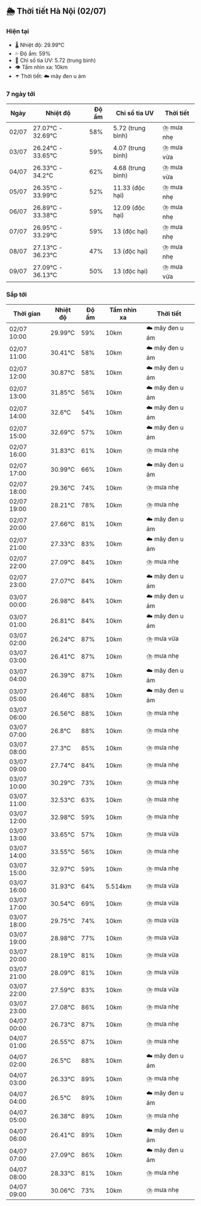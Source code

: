 ## 🌦️ Thời tiết Hà Nội (02/07)

### Hiện tại

- 🌡️ Nhiệt độ: 29.99℃
- 💦 Độ ẩm: 59%
- 🌟 Chỉ số tia UV: 5.72 (trung bình)
- 👁️ Tầm nhìn xa: 10km
- ☂️ Thời tiết: ☁️ mây đen u ám

### 7 ngày tới

| Ngày | Nhiệt độ | Độ ẩm | Chỉ số tia UV | Thời tiết |
| --- | --- | --- | --- | --- |
| 02/07 | 27.07℃ - 32.69℃ | 58% | 5.72 (trung bình) | ⛈️ mưa nhẹ |
| 03/07 | 26.24℃ - 33.65℃ | 59% | 4.07 (trung bình) | ⛈️ mưa vừa |
| 04/07 | 26.33℃ - 34.2℃ | 62% | 4.68 (trung bình) | ⛈️ mưa vừa |
| 05/07 | 26.35℃ - 33.99℃ | 52% | 11.33 (độc hại) | ⛈️ mưa nhẹ |
| 06/07 | 26.89℃ - 33.38℃ | 59% | 12.09 (độc hại) | ⛈️ mưa nhẹ |
| 07/07 | 26.95℃ - 33.29℃ | 59% | 13 (độc hại) | ⛈️ mưa nhẹ |
| 08/07 | 27.13℃ - 36.23℃ | 47% | 13 (độc hại) | ⛈️ mưa nhẹ |
| 09/07 | 27.09℃ - 36.13℃ | 50% | 13 (độc hại) | ⛈️ mưa vừa |

### Sắp tới

| Thời gian | Nhiệt độ | Độ ẩm | Tầm nhìn xa | Thời tiết |
| --- | --- | --- | --- | --- |
| 02/07 10:00 | 29.99℃ | 59% | 10km | ☁️ mây đen u ám |
| 02/07 11:00 | 30.41℃ | 58% | 10km | ☁️ mây đen u ám |
| 02/07 12:00 | 30.87℃ | 58% | 10km | ☁️ mây đen u ám |
| 02/07 13:00 | 31.85℃ | 56% | 10km | ☁️ mây đen u ám |
| 02/07 14:00 | 32.6℃ | 54% | 10km | ☁️ mây đen u ám |
| 02/07 15:00 | 32.69℃ | 57% | 10km | ☁️ mây đen u ám |
| 02/07 16:00 | 31.83℃ | 61% | 10km | ⛈️ mưa nhẹ |
| 02/07 17:00 | 30.99℃ | 66% | 10km | ☁️ mây đen u ám |
| 02/07 18:00 | 29.36℃ | 74% | 10km | ⛈️ mưa nhẹ |
| 02/07 19:00 | 28.21℃ | 78% | 10km | ⛈️ mưa nhẹ |
| 02/07 20:00 | 27.66℃ | 81% | 10km | ☁️ mây đen u ám |
| 02/07 21:00 | 27.33℃ | 83% | 10km | ☁️ mây đen u ám |
| 02/07 22:00 | 27.09℃ | 84% | 10km | ⛈️ mưa nhẹ |
| 02/07 23:00 | 27.07℃ | 84% | 10km | ☁️ mây đen u ám |
| 03/07 00:00 | 26.98℃ | 84% | 10km | ☁️ mây đen u ám |
| 03/07 01:00 | 26.81℃ | 84% | 10km | ☁️ mây đen u ám |
| 03/07 02:00 | 26.24℃ | 87% | 10km | ⛈️ mưa vừa |
| 03/07 03:00 | 26.41℃ | 87% | 10km | ⛈️ mưa nhẹ |
| 03/07 04:00 | 26.39℃ | 87% | 10km | ☁️ mây đen u ám |
| 03/07 05:00 | 26.46℃ | 88% | 10km | ☁️ mây đen u ám |
| 03/07 06:00 | 26.56℃ | 88% | 10km | ⛈️ mưa nhẹ |
| 03/07 07:00 | 26.8℃ | 88% | 10km | ⛈️ mưa nhẹ |
| 03/07 08:00 | 27.3℃ | 85% | 10km | ⛈️ mưa nhẹ |
| 03/07 09:00 | 27.74℃ | 84% | 10km | ⛈️ mưa nhẹ |
| 03/07 10:00 | 30.29℃ | 73% | 10km | ⛈️ mưa nhẹ |
| 03/07 11:00 | 32.53℃ | 63% | 10km | ⛈️ mưa nhẹ |
| 03/07 12:00 | 32.98℃ | 59% | 10km | ⛈️ mưa nhẹ |
| 03/07 13:00 | 33.65℃ | 57% | 10km | ⛈️ mưa vừa |
| 03/07 14:00 | 33.55℃ | 56% | 10km | ⛈️ mưa nhẹ |
| 03/07 15:00 | 32.97℃ | 59% | 10km | ⛈️ mưa nhẹ |
| 03/07 16:00 | 31.93℃ | 64% | 5.514km | ⛈️ mưa vừa |
| 03/07 17:00 | 30.54℃ | 69% | 10km | ⛈️ mưa vừa |
| 03/07 18:00 | 29.75℃ | 74% | 10km | ⛈️ mưa vừa |
| 03/07 19:00 | 28.98℃ | 77% | 10km | ⛈️ mưa vừa |
| 03/07 20:00 | 28.19℃ | 81% | 10km | ⛈️ mưa vừa |
| 03/07 21:00 | 28.09℃ | 81% | 10km | ⛈️ mưa vừa |
| 03/07 22:00 | 27.59℃ | 83% | 10km | ⛈️ mưa vừa |
| 03/07 23:00 | 27.08℃ | 86% | 10km | ⛈️ mưa nhẹ |
| 04/07 00:00 | 26.73℃ | 87% | 10km | ⛈️ mưa nhẹ |
| 04/07 01:00 | 26.55℃ | 87% | 10km | ⛈️ mưa nhẹ |
| 04/07 02:00 | 26.5℃ | 88% | 10km | ☁️ mây đen u ám |
| 04/07 03:00 | 26.33℃ | 89% | 10km | ⛈️ mưa nhẹ |
| 04/07 04:00 | 26.5℃ | 89% | 10km | ☁️ mây đen u ám |
| 04/07 05:00 | 26.38℃ | 89% | 10km | ⛈️ mưa nhẹ |
| 04/07 06:00 | 26.41℃ | 89% | 10km | ☁️ mây đen u ám |
| 04/07 07:00 | 27.09℃ | 86% | 10km | ☁️ mây đen u ám |
| 04/07 08:00 | 28.33℃ | 81% | 10km | ⛈️ mưa nhẹ |
| 04/07 09:00 | 30.06℃ | 73% | 10km | ⛈️ mưa nhẹ |
